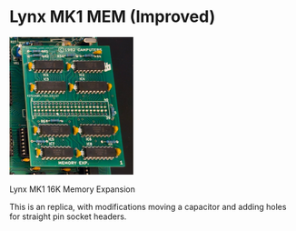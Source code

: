# Lynx MK1 MEM (Improved)

![Built 16K expansion board in green](https://github.com/Board-Folk/Camputers-Lynx/blob/main/images/Lynx16K.png)

Lynx MK1 16K Memory Expansion

This is an replica, with modifications moving a capacitor and adding holes for straight pin socket headers.